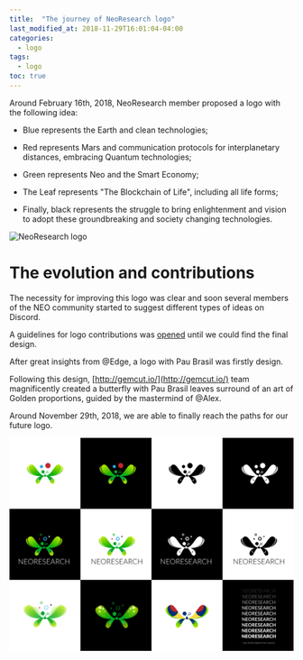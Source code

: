 ```yaml
---
title:  "The journey of NeoResearch logo"
last_modified_at: 2018-11-29T16:01:04-04:00
categories:
  - logo
tags:
  - logo
toc: true
---
```


Around February 16th, 2018, NeoResearch member proposed a logo with the following idea:

* Blue represents the Earth and clean technologies;

* Red represents Mars and communication protocols for interplanetary distances, embracing Quantum technologies;

* Green represents Neo and the Smart Economy;

* The Leaf represents "The Blockchain of Life", including all life forms;

* Finally, black represents the struggle to bring enlightenment and vision to adopt these groundbreaking and society changing technologies.

![NeoResearch logo](/assets/images/logo/pionner-logo/NeoResearch-Logo.png)

# The evolution and contributions

The necessity for improving this logo was clear and soon several members of the NEO community started to suggest different types of ideas on Discord.

A guidelines for logo contributions was [opened](/assets/images/logo/readme.md) until we could find the final design.

After great insights from @Edge, a logo with Pau Brasil was firstly design.

Following this design, [http://gemcut.io/](http://gemcut.io/) team magnificently created a butterfly with Pau Brasil leaves surround of an art of Golden proportions, guided by the mastermind of @Alex.

Around November 29th, 2018, we are able to finally reach the paths for our future logo.

![NeoResearch logo](/assets/images/logo/Gemcut-butterfly/butterfly-full.png)
